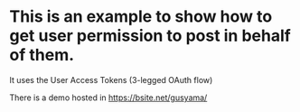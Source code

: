# This is an example to show how to get user permission to post in behalf of them.
It uses the User Access Tokens (3-legged OAuth flow)

There is a demo hosted in https://bsite.net/gusyama/

